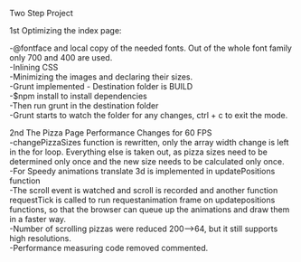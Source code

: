 Two Step Project 

1st Optimizing the index page:

-@fontface and local copy of the needed fonts. Out of the whole font family only 700 and 400 are used.  
-Inlining CSS   
-Minimizing the images and declaring their sizes.  
-Grunt implemented - Destination folder is BUILD    
	-$npm install to install dependencies   
	-Then run grunt in the destination folder   
	-Grunt starts to watch the folder for any changes, ctrl + c to exit the mode.   


2nd The Pizza Page Performance Changes for 60 FPS   
-changePizzaSizes function is rewritten, only the array width change is left in the for loop. Everything else is taken out, as pizza sizes need to be determined only once and the new size needs to be calculated only once.    
-For Speedy animations translate 3d is implemented in updatePositions function    
-The scroll event is watched and scroll is recorded and another function requestTick is called to run requestanimation frame on updatepositions functions, so that the browser can queue up the animations and draw them in a faster way.    
-Number of scrolling pizzas were reduced 200-->64, but it still supports high resolutions.     
-Performance measuring code removed commented.    


